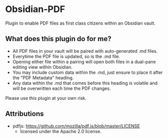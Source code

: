 # Obsidian-PDF
Plugin to enable PDF files as first class citizens within an Obsidian vault.

## What does this plugin do for me?

- All PDF files in your vault will be paired with auto-generated .md files.
- Everytime the PDF file is updated, so is the .md file.
- Opening either file within a pairing will open both files in a dual-pane
editing view within Obsidian.
- You may include custom data within the .md, just ensure to place it after
the "PDF Metadata" heading.
- Any data within the .md that comes before this heading is volatile and will
be overwritten each time the PDF changes.

Please use this plugin at your own risk.

## Attributions

- pdfjs: https://github.com/mozilla/pdf.js/blob/master/LICENSE
  - licensed under the Apache 2.0 license.